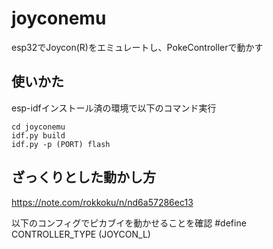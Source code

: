 # joyconemu
esp32でJoycon(R)をエミュレートし、PokeControllerで動かす

## 使いかた
esp-idfインストール済の環境で以下のコマンド実行
```
cd joyconemu
idf.py build
idf.py -p (PORT) flash
```
## ざっくりとした動かし方
https://note.com/rokkoku/n/nd6a57286ec13

以下のコンフィグでピカブイを動かせることを確認
#define CONTROLLER_TYPE (JOYCON_L)
